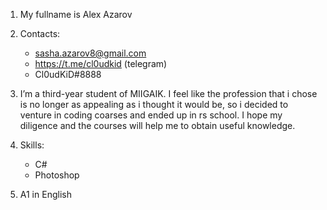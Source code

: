 1. My fullname is Alex Azarov

2. Contacts:
    - sasha.azarov8@gmail.com
    - https://t.me/cl0udkid (telegram)
    - Cl0udKiD#8888

3. I’m a third-year student of MIIGAIK. I feel like the profession that i chose is no longer as appealing as i thought it would be, so i decided to venture in coding coarses and ended up in rs school. I hope my diligence and the courses will help me to obtain useful knowledge.

4. Skills:
    - C#
    - Photoshop

5. A1 in English
